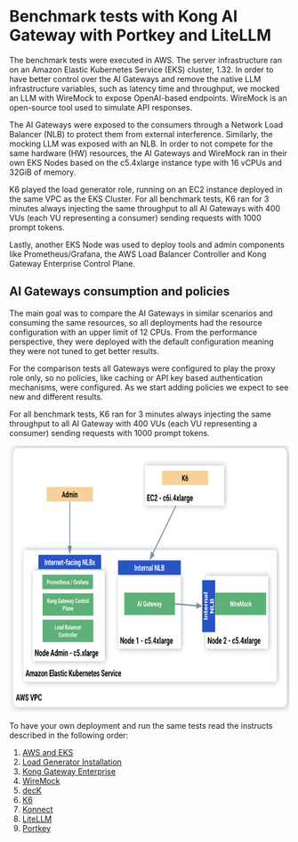 # Benchmark tests with Kong AI Gateway with Portkey and LiteLLM

The benchmark tests were executed in AWS. The server infrastructure ran on an Amazon Elastic Kubernetes Service (EKS) cluster, 1.32. In order to have  better control over the AI Gateways and remove the native LLM infrastructure variables, such as latency time and throughput, we mocked an LLM with WireMock to expose OpenAI-based endpoints. WireMock is an open-source tool used to simulate API responses.

The AI Gateways were exposed to the consumers through a Network Load Balancer (NLB) to protect them from external interference. Similarly, the mocking LLM was exposed with an NLB. In order to not compete for the same hardware (HW) resources, the AI Gateways and WireMock ran in their own EKS Nodes based on the c5.4xlarge instance type with 16 vCPUs and 32GiB of memory.

K6 played the load generator role, running on an EC2 instance deployed in the same VPC as the EKS Cluster. For all benchmark tests, K6 ran for 3 minutes always injecting the same throughput to all AI Gateways with 400 VUs (each VU representing a consumer) sending requests with 1000 prompt tokens.

Lastly, another EKS Node was used to deploy tools and admin components like Prometheus/Grafana, the AWS Load Balancer Controller and Kong Gateway Enterprise Control Plane.


## AI Gateways consumption and policies

The main goal was to compare the AI Gateways in similar scenarios and consuming the same resources, so all deployments had the resource configuration with an upper limit of 12 CPUs. From the performance perspective, they were deployed with the default configuration meaning they were not tuned to get better results.

For the comparison tests all Gateways were configured to play the proxy role only, so no policies, like caching or API key based authentication mechanisms, were configured. As we start adding policies we expect to see new and different results.

For all benchmark tests, K6 ran for 3 minutes always injecting the same throughput to all AI Gateway with 400 VUs (each VU representing a consumer) sending requests with 1000 prompt tokens.






<img src="/static/images/architecture.png" width="757" height="477"/>


To have your own deployment and run the same tests read the instructs described in the following order:

1. [AWS and EKS](./1.%20AWS-EKS/aws-eks.md)
2. [Load Generator Installation](./2.%20Load%20Generator/load_generator.md)
3. [Kong Gateway Enterprise](./3.%20Kong%20Gateway%20Enterprise/kong_gateway_enterprise.md)
4. [WireMock](./4.%20WireMock/wiremock.md)
5. [decK](./5.%20decK/deck.md)
6. [K6](./6.%20K6/k6.md)
7. [Konnect](./7.%20Konnect/kong_gateway_enterprise.md)
8. [LiteLLM](./8.%20LiteLLM/litellm.md)
9. [Portkey](./9.%20Portkey/portkey.md)